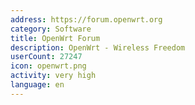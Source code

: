 ```yaml
---
address: https://forum.openwrt.org
category: Software
title: OpenWrt Forum
description: OpenWrt - Wireless Freedom
userCount: 27247
icon: openwrt.png
activity: very high
language: en
---
```

